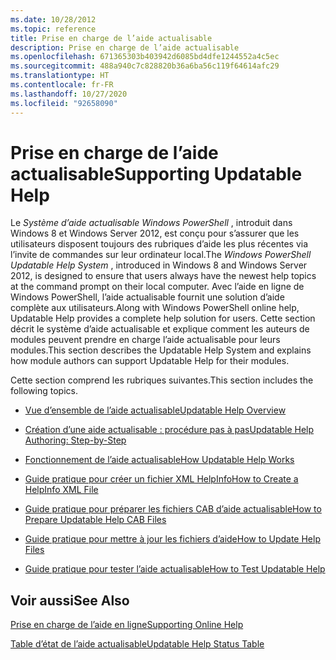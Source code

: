 ```yaml
---
ms.date: 10/28/2012
ms.topic: reference
title: Prise en charge de l’aide actualisable
description: Prise en charge de l’aide actualisable
ms.openlocfilehash: 671365303b403942d6085bd4dfe1244552a4c5ec
ms.sourcegitcommit: 488a940c7c828820b36a6ba56c119f64614afc29
ms.translationtype: HT
ms.contentlocale: fr-FR
ms.lasthandoff: 10/27/2020
ms.locfileid: "92658090"
---
```

# <a name="supporting-updatable-help"></a><span data-ttu-id="6a1f3-103">Prise en charge de l’aide actualisable</span><span class="sxs-lookup"><span data-stu-id="6a1f3-103">Supporting Updatable Help</span></span>

<span data-ttu-id="6a1f3-104">Le *Système d’aide actualisable Windows PowerShell* , introduit dans Windows 8 et Windows Server 2012, est conçu pour s’assurer que les utilisateurs disposent toujours des rubriques d’aide les plus récentes via l’invite de commandes sur leur ordinateur local.</span><span class="sxs-lookup"><span data-stu-id="6a1f3-104">The *Windows PowerShell Updatable Help System* , introduced in Windows 8 and Windows Server 2012, is designed to ensure that users always have the newest help topics at the command prompt on their local computer.</span></span> <span data-ttu-id="6a1f3-105">Avec l’aide en ligne de Windows PowerShell, l’aide actualisable fournit une solution d’aide complète aux utilisateurs.</span><span class="sxs-lookup"><span data-stu-id="6a1f3-105">Along with Windows PowerShell online help, Updatable Help provides a complete help solution for users.</span></span> <span data-ttu-id="6a1f3-106">Cette section décrit le système d’aide actualisable et explique comment les auteurs de modules peuvent prendre en charge l’aide actualisable pour leurs modules.</span><span class="sxs-lookup"><span data-stu-id="6a1f3-106">This section describes the Updatable Help System and explains how module authors can support Updatable Help for their modules.</span></span>

<span data-ttu-id="6a1f3-107">Cette section comprend les rubriques suivantes.</span><span class="sxs-lookup"><span data-stu-id="6a1f3-107">This section includes the following topics.</span></span>

- [<span data-ttu-id="6a1f3-108">Vue d’ensemble de l’aide actualisable</span><span class="sxs-lookup"><span data-stu-id="6a1f3-108">Updatable Help Overview</span></span>](./updatable-help-overview.md)

- [<span data-ttu-id="6a1f3-109">Création d’une aide actualisable : procédure pas à pas</span><span class="sxs-lookup"><span data-stu-id="6a1f3-109">Updatable Help Authoring: Step-by-Step</span></span>](./updatable-help-authoring-step-by-step.md)

- [<span data-ttu-id="6a1f3-110">Fonctionnement de l’aide actualisable</span><span class="sxs-lookup"><span data-stu-id="6a1f3-110">How Updatable Help Works</span></span>](./how-updatable-help-works.md)

- [<span data-ttu-id="6a1f3-111">Guide pratique pour créer un fichier XML HelpInfo</span><span class="sxs-lookup"><span data-stu-id="6a1f3-111">How to Create a HelpInfo XML File</span></span>](./how-to-create-a-helpinfo-xml-file.md)

- [<span data-ttu-id="6a1f3-112">Guide pratique pour préparer les fichiers CAB d’aide actualisable</span><span class="sxs-lookup"><span data-stu-id="6a1f3-112">How to Prepare Updatable Help CAB Files</span></span>](./how-to-prepare-updatable-help-cab-files.md)

- [<span data-ttu-id="6a1f3-113">Guide pratique pour mettre à jour les fichiers d’aide</span><span class="sxs-lookup"><span data-stu-id="6a1f3-113">How to Update Help Files</span></span>](./how-to-update-help-files.md)

- [<span data-ttu-id="6a1f3-114">Guide pratique pour tester l’aide actualisable</span><span class="sxs-lookup"><span data-stu-id="6a1f3-114">How to Test Updatable Help</span></span>](./how-to-test-updatable-help.md)

## <a name="see-also"></a><span data-ttu-id="6a1f3-115">Voir aussi</span><span class="sxs-lookup"><span data-stu-id="6a1f3-115">See Also</span></span>

[<span data-ttu-id="6a1f3-116">Prise en charge de l’aide en ligne</span><span class="sxs-lookup"><span data-stu-id="6a1f3-116">Supporting Online Help</span></span>](./supporting-online-help.md)

[<span data-ttu-id="6a1f3-117">Table d’état de l’aide actualisable</span><span class="sxs-lookup"><span data-stu-id="6a1f3-117">Updatable Help Status Table</span></span>](/windows/deployment/deploy-whats-new)

